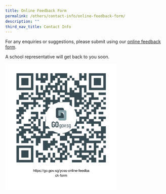 ```yaml
---
title: Online Feedback Form
permalink: /others/contact-info/online-feedback-form/
description: ""
third_nav_title: Contact Info
---
```


For any enquiries or suggestions, please submit using our [online feedback form](https://go.gov.sg/ycss-online-feedback-form).  
  
A school representative will get back to you soon.

<img src="/images/feedback%20form.png" 
    style="width:70%">

